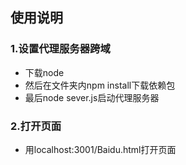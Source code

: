 ## 使用说明
### 1.设置代理服务器跨域
* 下载node
* 然后在文件夹内npm install下载依赖包
* 最后node sever.js启动代理服务器
### 2.打开页面
* 用localhost:3001/Baidu.html打开页面
